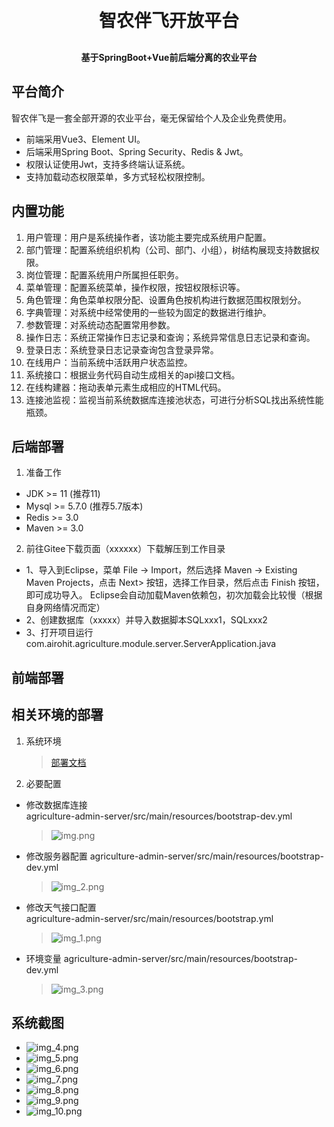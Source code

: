 <h1 align="center" style="margin: 30px 0 30px; font-weight: bold;">智农伴飞开放平台</h1>
<h4 align="center">基于SpringBoot+Vue前后端分离的农业平台</h4>

## 平台简介

智农伴飞是一套全部开源的农业平台，毫无保留给个人及企业免费使用。

* 前端采用Vue3、Element UI。
* 后端采用Spring Boot、Spring Security、Redis & Jwt。
* 权限认证使用Jwt，支持多终端认证系统。
* 支持加载动态权限菜单，多方式轻松权限控制。

## 内置功能

1. 用户管理：用户是系统操作者，该功能主要完成系统用户配置。
2. 部门管理：配置系统组织机构（公司、部门、小组），树结构展现支持数据权限。
3. 岗位管理：配置系统用户所属担任职务。
4. 菜单管理：配置系统菜单，操作权限，按钮权限标识等。
5. 角色管理：角色菜单权限分配、设置角色按机构进行数据范围权限划分。
6. 字典管理：对系统中经常使用的一些较为固定的数据进行维护。
7. 参数管理：对系统动态配置常用参数。
8. 操作日志：系统正常操作日志记录和查询；系统异常信息日志记录和查询。
9. 登录日志：系统登录日志记录查询包含登录异常。
10. 在线用户：当前系统中活跃用户状态监控。
11. 系统接口：根据业务代码自动生成相关的api接口文档。
12. 在线构建器：拖动表单元素生成相应的HTML代码。
13. 连接池监视：监视当前系统数据库连接池状态，可进行分析SQL找出系统性能瓶颈。

## 后端部署
1. 准备工作
* JDK >= 11 (推荐11)
* Mysql >= 5.7.0 (推荐5.7版本)
* Redis >= 3.0
* Maven >= 3.0

2. 前往Gitee下载页面（xxxxxx）下载解压到工作目录
* 1、导入到Eclipse，菜单 File -> Import，然后选择 Maven -> Existing Maven Projects，点击 Next> 按钮，选择工作目录，然后点击 Finish 按钮，即可成功导入。
  Eclipse会自动加载Maven依赖包，初次加载会比较慢（根据自身网络情况而定）
* 2、创建数据库（xxxxx）并导入数据脚本SQLxxx1，SQLxxx2
* 3、打开项目运行com.airohit.agriculture.module.server.ServerApplication.java


## 前端部署

## 相关环境的部署

1. 系统环境
   >[部署文档](DEPLOY.md)
   
2. 必要配置
* 修改数据库连接  
  agriculture-admin-server/src/main/resources/bootstrap-dev.yml 
  >![img.png](document-picture/img.png)
* 修改服务器配置 
  agriculture-admin-server/src/main/resources/bootstrap-dev.yml
  >![img_2.png](document-picture/img_2.png)
* 修改天气接口配置  
  agriculture-admin-server/src/main/resources/bootstrap.yml
  >![img_1.png](document-picture/img_1.png)
* 环境变量
  agriculture-admin-server/src/main/resources/bootstrap-dev.yml
  >![img_3.png](document-picture/img_3.png)
  
  
## 系统截图
* ![img_4.png](document-picture/img_4.png)
* ![img_5.png](document-picture/img_5.png)
* ![img_6.png](document-picture/img_6.png)
* ![img_7.png](document-picture/img_7.png)
* ![img_8.png](document-picture/img_8.png)
* ![img_9.png](document-picture/img_9.png)
* ![img_10.png](document-picture/img_10.png)



















